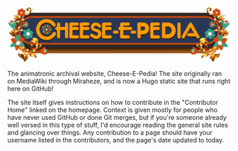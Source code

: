 ![image](static/UI/CEPLogo.png)

The animatronic archival website, Cheese-E-Pedia! The site originally ran on MediaWiki through Miraheze, and is now a Hugo static site that runs right here on GitHub!

The site itself gives instructions on how to contribute in the "Contributor Home" linked on the homepage. Context is given mostly for people who have never used GitHub or done Git merges, but if you're someone already well versed in this type of stuff, I'd encourage reading the general site rules and glancing over things. Any contribution to a page should have your username listed in the contributors, and the page's date updated to today.
